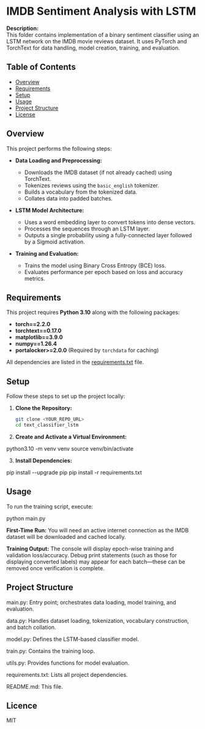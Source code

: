 # IMDB Sentiment Analysis with LSTM

**Description:**  
This folder contains implementation of a binary sentiment classifier using an LSTM network on the IMDB movie reviews dataset. It uses PyTorch and TorchText for data handling, model creation, training, and evaluation.

## Table of Contents
- [Overview](#overview)
- [Requirements](#requirements)
- [Setup](#setup)
- [Usage](#usage)
- [Project Structure](#project-structure)
- [License](#license)

## Overview

This project performs the following steps:

- **Data Loading and Preprocessing:**  
  - Downloads the IMDB dataset (if not already cached) using TorchText.
  - Tokenizes reviews using the `basic_english` tokenizer.
  - Builds a vocabulary from the tokenized data.
  - Collates data into padded batches.

- **LSTM Model Architecture:**  
  - Uses a word embedding layer to convert tokens into dense vectors.
  - Processes the sequences through an LSTM layer.
  - Outputs a single probability using a fully-connected layer followed by a Sigmoid activation.

- **Training and Evaluation:**  
  - Trains the model using Binary Cross Entropy (BCE) loss.
  - Evaluates performance per epoch based on loss and accuracy metrics.

## Requirements

This project requires **Python 3.10** along with the following packages:

- **torch==2.2.0**
- **torchtext==0.17.0**
- **matplotlib==3.9.0**
- **numpy==1.26.4**
- **portalocker>=2.0.0** (Required by `torchdata` for caching)

All dependencies are listed in the [requirements.txt](./requirements.txt) file.

## Setup

Follow these steps to set up the project locally:

1. **Clone the Repository:**

   ```bash
   git clone <YOUR_REPO_URL>
   cd text_classifier_lstm


2. **Create and Activate a Virtual Environment:**

python3.10 -m venv venv
source venv/bin/activate

3. **Install Dependencies:**

pip install --upgrade pip
pip install -r requirements.txt


## Usage
To run the training script, execute:

python main.py

  **First-Time Run:**
You will need an active internet connection as the IMDB dataset will be downloaded and cached locally.

  **Training Output:**
The console will display epoch-wise training and validation loss/accuracy. Debug print statements (such as those for displaying converted labels) may appear for each batch—these can be removed once verification is complete.


## Project Structure

main.py:
Entry point; orchestrates data loading, model training, and evaluation.

data.py:
Handles dataset loading, tokenization, vocabulary construction, and batch collation.

model.py:
Defines the LSTM-based classifier model.

train.py:
Contains the training loop.

utils.py:
Provides functions for model evaluation.

requirements.txt:
Lists all project dependencies.

README.md:
This file.


## Licence

MIT
